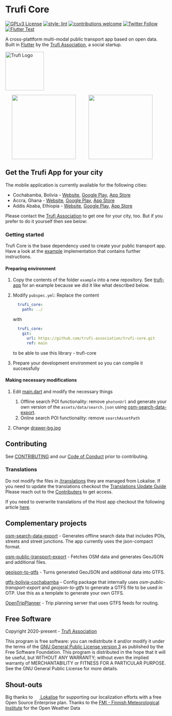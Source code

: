 # Trufi Core

[![GPLv3 License](https://img.shields.io/badge/License-GPL%20v3-yellow.svg)](https://opensource.org/licenses/)
[![style: lint](https://img.shields.io/badge/style-lint-4BC0F5.svg)](https://pub.dev/packages/lint)
[![contributions welcome](https://img.shields.io/badge/contributions-welcome-brightgreen.svg?style=flat)](https://github.com/trufi-association/trufi-app/issues)
[![Twitter Follow](https://img.shields.io/twitter/follow/TrufiAssoc?style=social)](https://twitter.com/TrufiAssoc)
[![Flutter Test](https://github.com/trufi-association/trufi-core/actions/workflows/flutter_test.yml/badge.svg?branch=master)](https://github.com/trufi-association/trufi-core/actions/workflows/flutter_test.yml)

A cross-plattform multi-modal public transport app based on open data.
Built in [Flutter](https://flutter.dev/) by the [Trufi Association](https://www.trufi-association.org/), a social startup.

[<img alt="Trufi Logo" src="assets/images/trufi-logo.png" width="120" />](https://www.trufi-association.org/)

<img src="https://www.trufi.app/wp-content/uploads/2019/02/device_pixel-497x1024.png" width="200" hspace="20"/><img src="https://www.trufi.app/wp-content/uploads/2019/02/device_iphone-507x1024.png" width="200" hspace="20" />

## Get the Trufi App for your city

The mobile application is currently available for the following cities:

* Cochabamba, Bolivia - [Website](https://www.trufi.app), [Google Play](https://play.google.com/store/apps/details?id=app.trufi.navigator), [App Store](https://apps.apple.com/bo/app/trufi/id1471411924)
* Accra, Ghana - [Website](https://www.trotro.app/), [Google Play](https://play.google.com/store/apps/details?id=com.trotro.trotro), [App Store](https://apps.apple.com/bo/app/trotro/id1478620071)
* Addis Ababa, Ethiopia - [Website](https://yeneguzo.app/), [Google Play](https://play.google.com/store/apps/details?id=app.yeneguzo.navigator), [App Store](https://apps.apple.com/app/yeneguzo/id1493441355)

Please contact the [Trufi Association](https://www.trufi-association.org/contact/) to get one for your city, too. But if you prefer to do it yourself then see below:

### Getting started

Trufi Core is the base dependency used to create your public transport app. Have a look at the [example](example) implementation that contains further instructions.

#### Preparing environment

1. Copy the contents of the folder `example` into a new repository. See [trufi-app](https://github.com/trufi-association/trufi-app) for an example because we did it like what described below.

2. Modify `pubspec.yml`:
   Replace the content

   ```yaml
     trufi_core:
       path: ../
   ```

   with
   ```yaml
     trufi_core:
       git:
         url: https://github.com/trufi-association/trufi-core.git
         ref: main
   ```

   to be able to use this library - trufi-core
   
3. Prepare your development environment so you can compile it successfully

#### Making necessary modifications

1. Edit [main.dart](./example/lib/main.dart) and modify the necessary things
   1. Offline search POI functionality: remove `photonUrl` and generate your own version of the `assets/data/search.json` using [osm-search-data-export](https://github.com/trufi-association/osm-search-data-export).
   2. Online search POI functionality: remove `searchAssetPath`

2. Change [drawer-bg.jpg](./example/assets/images/drawer-bg.jpg)

## Contributing

See [CONTRIBUTING](./CONTRIBUTING.md) and our [Code of Conduct](CODE_OF_CONDUCT.md) prior to contributing.

### Translations

Do not modify the files in [/translations](/translations) they are managed from Lokalise.
If you need to update the translations checkout the [Translations Update Guide](https://github.com/trufi-association/trufi-core/wiki/Translations-Update-Guide)
Please reach out to the [Contributers](https://github.com/trufi-association/trufi-core/graphs/contributors) to get access.
    
If you need to overwrite translations of the Host app checkout the following article [here](https://github.com/trufi-association/trufi-core/wiki/Custom-Translations).

## Complementary projects

[osm-search-data-export](https://github.com/trufi-association/osm-search-data-export) - Generates offline search data that includes POIs, streets and street junctions. The app currently uses the json-compact format.

[osm-public-transport-export](https://github.com/trufi-association/osm-public-transport-export) - Fetches OSM data and generates GeoJSON and additional files.

[geojson-to-gtfs](https://github.com/trufi-association/geojson-to-gtfs) - Turns generated GeoJSON and additional data into GTFS.

[gtfs-bolivia-cochabamba](https://github.com/trufi-association/gtfs-bolivia-cochabamba) - Config package that internally uses *osm-public-transport-export* and *geojson-to-gtfs* to generate a GTFS file to be used in OTP. Use this as a template to generate your own GTFS.

[OpenTripPlanner](https://github.com/opentripplanner/OpenTripPlanner) - Trip planning server that uses GTFS feeds for routing.

## Free Software

Copyright 2020-present - [Trufi Association](https://www.trufi-association.org/)

This program is free software: you can redistribute it and/or modify it under the terms of the [GNU General Public License version 3](./LICENSE) as published by the Free Software Foundation.
This program is distributed in the hope that it will be useful, but WITHOUT ANY WARRANTY; without even the implied warranty of MERCHANTABILITY or FITNESS FOR A PARTICULAR PURPOSE.  See the GNU General Public License for more details.

## Shout-outs

Big thanks to [<img src="https://avatars2.githubusercontent.com/u/14294501?s=200&v=4" alt="" width="16" valign="-3px" /> Lokalise](https://lokalise.com) for supporting our localization efforts with a free Open Source Enterprise plan.
Thanks to the [FMI - Finnish Meteorological Institute](https://en.ilmatieteenlaitos.fi/open-data) for the Open Weather Data
